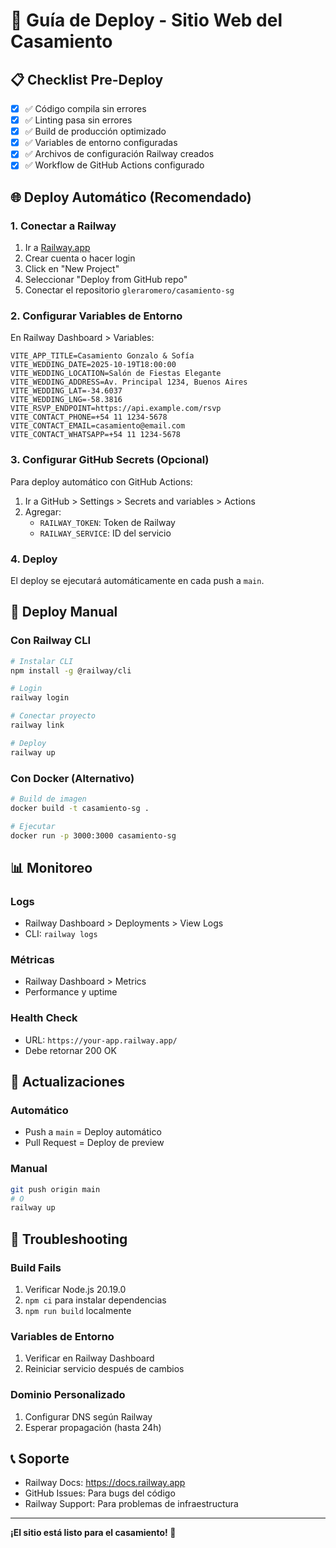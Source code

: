 # 🚀 Guía de Deploy - Sitio Web del Casamiento

## 📋 Checklist Pre-Deploy

- [x] ✅ Código compila sin errores
- [x] ✅ Linting pasa sin errores
- [x] ✅ Build de producción optimizado
- [x] ✅ Variables de entorno configuradas
- [x] ✅ Archivos de configuración Railway creados
- [x] ✅ Workflow de GitHub Actions configurado

## 🌐 Deploy Automático (Recomendado)

### 1. Conectar a Railway

1. Ir a [Railway.app](https://railway.app)
2. Crear cuenta o hacer login
3. Click en "New Project"
4. Seleccionar "Deploy from GitHub repo"
5. Conectar el repositorio `gleraromero/casamiento-sg`

### 2. Configurar Variables de Entorno

En Railway Dashboard > Variables:

```env
VITE_APP_TITLE=Casamiento Gonzalo & Sofía
VITE_WEDDING_DATE=2025-10-19T18:00:00
VITE_WEDDING_LOCATION=Salón de Fiestas Elegante
VITE_WEDDING_ADDRESS=Av. Principal 1234, Buenos Aires
VITE_WEDDING_LAT=-34.6037
VITE_WEDDING_LNG=-58.3816
VITE_RSVP_ENDPOINT=https://api.example.com/rsvp
VITE_CONTACT_PHONE=+54 11 1234-5678
VITE_CONTACT_EMAIL=casamiento@email.com
VITE_CONTACT_WHATSAPP=+54 11 1234-5678
```

### 3. Configurar GitHub Secrets (Opcional)

Para deploy automático con GitHub Actions:

1. Ir a GitHub > Settings > Secrets and variables > Actions
2. Agregar:
   - `RAILWAY_TOKEN`: Token de Railway
   - `RAILWAY_SERVICE`: ID del servicio

### 4. Deploy

El deploy se ejecutará automáticamente en cada push a `main`.

## 🔧 Deploy Manual

### Con Railway CLI

```bash
# Instalar CLI
npm install -g @railway/cli

# Login
railway login

# Conectar proyecto
railway link

# Deploy
railway up
```

### Con Docker (Alternativo)

```bash
# Build de imagen
docker build -t casamiento-sg .

# Ejecutar
docker run -p 3000:3000 casamiento-sg
```

## 📊 Monitoreo

### Logs
- Railway Dashboard > Deployments > View Logs
- CLI: `railway logs`

### Métricas
- Railway Dashboard > Metrics
- Performance y uptime

### Health Check
- URL: `https://your-app.railway.app/`
- Debe retornar 200 OK

## 🔄 Actualizaciones

### Automático
- Push a `main` = Deploy automático
- Pull Request = Deploy de preview

### Manual
```bash
git push origin main
# O
railway up
```

## 🚨 Troubleshooting

### Build Fails
1. Verificar Node.js 20.19.0
2. `npm ci` para instalar dependencias
3. `npm run build` localmente

### Variables de Entorno
1. Verificar en Railway Dashboard
2. Reiniciar servicio después de cambios

### Dominio Personalizado
1. Configurar DNS según Railway
2. Esperar propagación (hasta 24h)

## 📞 Soporte

- Railway Docs: https://docs.railway.app
- GitHub Issues: Para bugs del código
- Railway Support: Para problemas de infraestructura

---

**¡El sitio está listo para el casamiento! 🎉** 